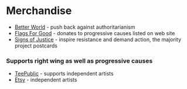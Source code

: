 # Merchandise

* [Better World](https://shop.wearebetterworld.com/) - push back against authoritarianism
* [Flags For Good](https://flagsforgood.com) - donates to progressive causes listed on web site
* [Signs of Justice](https://signsofjustice.com) - inspire resistance and demand action, the majority project postcards

### Supports right wing as well as progressive causes

* [TeePublic](https://teepublic.com) - supports independent artists
* [Etsy](https://etsy.com) - independent artists
